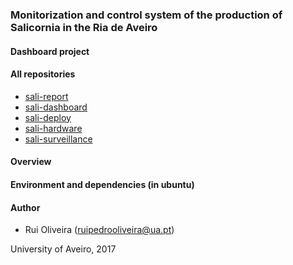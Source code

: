 ### Monitorization and control system of the production of Salicornia in the Ria de Aveiro

#### Dashboard project

#### All repositories

* [sali-report](https://github.com/ruipoliveira/sali-report)
* [sali-dashboard](https://github.com/ruipoliveira/sali-dashboard)
* [sali-deploy](https://github.com/ruipoliveira/sali-deploy)
* [sali-hardware](https://github.com/ruipoliveira/sali-hardware)
* [sali-surveillance](https://github.com/ruipoliveira/sali-surveillance)

#### Overview 



#### Environment and dependencies (in ubuntu)


#### Author
* Rui Oliveira (ruipedrooliveira@ua.pt)

University of Aveiro, 2017
